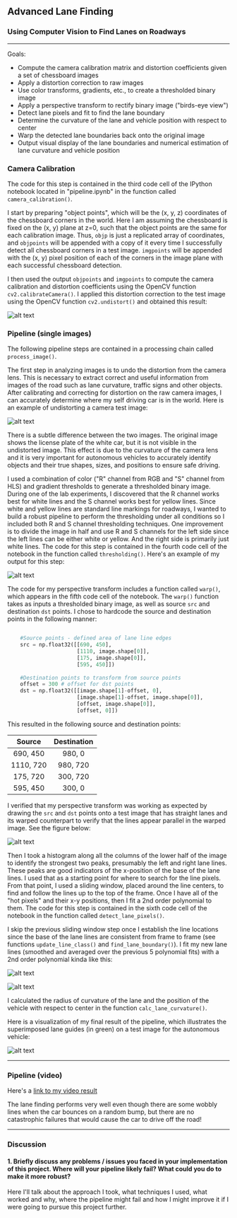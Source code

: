 ## Advanced Lane Finding

### Using Computer Vision to Find Lanes on Roadways

---

Goals:

* Compute the camera calibration matrix and distortion coefficients given a set of chessboard images
* Apply a distortion correction to raw images
* Use color transforms, gradients, etc., to create a thresholded binary image
* Apply a perspective transform to rectify binary image ("birds-eye view")
* Detect lane pixels and fit to find the lane boundary
* Determine the curvature of the lane and vehicle position with respect to center
* Warp the detected lane boundaries back onto the original image
* Output visual display of the lane boundaries and numerical estimation of lane curvature and vehicle position

[//]: # (Image References)
[image01]: ./output_images/undistorted_cal.jpg "Undistorted Cal"
[image02]: ./output_images/undistorted.jpg "Undistorted"
[image03]: ./output_images/thresholded.jpg "Thresholded"
[image04]: ./output_images/warped_straight_lines.jpg "Warp Example"
[image05]: ./output_images/color_lines_fit.jpg "Lines Fit Visual"
[image06]: ./output_images/color_lanes_fit.jpg "Lanes & Lines Fit Visual"
[image07]: ./output_images/color_lane_area.jpg "Output"
[video01]: ./output_video.mp4 "Video"


### Camera Calibration

The code for this step is contained in the third code cell of the IPython notebook located in "pipeline.ipynb" in the function called `camera_calibration()`. 

I start by preparing "object points", which will be the (x, y, z) coordinates of the chessboard corners in the world. Here I am assuming the chessboard is fixed on the (x, y) plane at z=0, such that the object points are the same for each calibration image. Thus, `objp` is just a replicated array of coordinates, and `objpoints` will be appended with a copy of it every time I successfully detect all chessboard corners in a test image. `imgpoints` will be appended with the (x, y) pixel position of each of the corners in the image plane with each successful chessboard detection. 

I then used the output `objpoints` and `imgpoints` to compute the camera calibration and distortion coefficients using the OpenCV function `cv2.calibrateCamera()`. I applied this distortion correction to the test image using the OpenCV function `cv2.undistort()` and obtained this result:

![alt text][image01]


### Pipeline (single images)

The following pipeline steps are contained in a processing chain called `process_image()`.

The first step in analyzing images is to undo the distortion from the camera lens. This is necessary to extract
correct and useful information from images of the road such as lane curvature, traffic signs and other objects.
After calibrating and correcting for distortion on the raw camera images, I can accurately determine where my
self driving car is in the world. Here is an example of undistorting a camera test image:

![alt text][image02]

There is a subtle difference between the two images.  The original image shows the license plate of the white car, but it is not visible in the undistorted image.  This effect is due to the curvature of the camera lens and it is very important for autonomous vehicles to accurately identify objects and their true shapes, sizes, and positions to ensure safe driving.

I used a combination of color ("R" channel from RGB and "S" channel from HLS) and gradient thresholds to generate a thresholded binary image.  During one of the lab experiments, I discovered that the R channel works best for white lines and the S channel works best for yellow lines.  Since white and yellow lines are standard line markings for roadways, I wanted to build a robust pipeline to perform the thresholding under all conditions so I included both R and S channel thresholding techniques.  One improvement is to divide the image in half and use R and S channels for the left side since the left lines can be either white or yellow.  And the right side is primarily just white lines. The code for this step is contained in the fourth code cell of the notebook in the function called `thresholding()`.   Here's an example of my output for this step:

![alt text][image03]


The code for my perspective transform includes a function called `warp()`, which appears in the fifth code cell of the  notebook.  The `warp()` function takes as inputs a thresholded binary image, as well as source `src` and destination `dst` points.  I chose to hardcode the source and destination points in the following manner:

```python

    #Source points - defined area of lane line edges
    src = np.float32([[690, 450], 
                      [1110, image.shape[0]], 
                      [175, image.shape[0]], 
                      [595, 450]])
    
    #Destination points to transform from source points
    offset = 300 # offset for dst points
    dst = np.float32([[image.shape[1]-offset, 0], 
                      [image.shape[1]-offset, image.shape[0]],
                      [offset, image.shape[0]], 
                      [offset, 0]]) 
```

This resulted in the following source and destination points:

| Source     | Destination  | 
|:----------:|:------------:| 
| 690, 450   | 980, 0       | 
| 1110, 720  | 980, 720     |
| 175, 720   | 300, 720     |
| 595, 450   | 300, 0       |

I verified that my perspective transform was working as expected by drawing the `src` and `dst` points onto a test image that has straight lanes and its warped counterpart to verify that the lines appear parallel in the warped image.  See the figure below:

![alt text][image04]


Then I took a histogram along all the columns of the lower half of the image to identify the strongest two peaks, presumably the left and right lane lines.  These peaks are good indicators of the x-position of the base of the lane lines. I used that as a starting point for where to search for the line pixels. From that point, I used a sliding window, placed around the line centers, to find and follow the lines up to the top of the frame.  Once I have all of the "hot pixels" and their x-y positions, then I fit a 2nd order polynomial to them. The code for this step is contained in the sixth code cell of the notebook in the function called `detect_lane_pixels()`.

I skip the previous sliding window step once I establish the line locations since the base of the lane lines are consistent from frame to frame (see functions `update_line_class()` and `find_lane_boundary()`). I fit my new lane lines (smoothed and averaged over the previous 5 polynomial fits) with a 2nd order polynomial kinda like this: 

![alt text][image05]

![alt text][image06]


I calculated the radius of curvature of the lane and the position of the vehicle with respect to center in the function `calc_lane_curvature()`.      


Here is a visualization of my final result of the pipeline, which illustrates the superimposed lane guides (in green) on a test image for the autonomous vehicle:

![alt text][image07]


---

### Pipeline (video)

Here's a [link to my video result](https://github.com/bkaewell/self-driving-car/blob/master/P4-advanced-finding-lanes/output_video.mp4)

The lane finding performs very well even though there are some wobbly lines when the car bounces on a random bump, but there are no catastrophic failures that would cause the car to drive off the road!

---

### Discussion

#### 1. Briefly discuss any problems / issues you faced in your implementation of this project.  Where will your pipeline likely fail?  What could you do to make it more robust?

Here I'll talk about the approach I took, what techniques I used, what worked and why, where the pipeline might fail and how I might improve it if I were going to pursue this project further.





